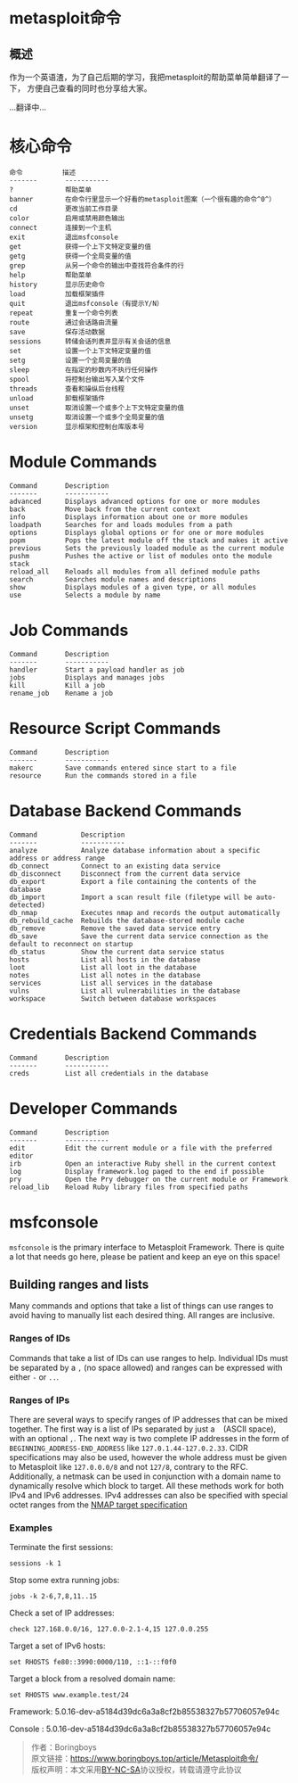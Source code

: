 # metasploit命令

## 概述
作为一个英语渣，为了自己后期的学习，我把metasploit的帮助菜单简单翻译了一下，
方便自己查看的同时也分享给大家。

...翻译中...

核心命令
=============

    命令          描述
    -------       -----------
    ?             帮助菜单
    banner        在命令行里显示一个好看的metasploit图案（一个很有趣的命令^0^）
    cd            更改当前工作目录
    color         启用或禁用颜色输出
    connect       连接到一个主机
    exit          退出msfconsole
    get           获得一个上下文特定变量的值
    getg          获得一个全局变量的值
    grep          从另一个命令的输出中查找符合条件的行
    help          帮助菜单
    history       显示历史命令
    load          加载框架插件
    quit          退出msfconsole（有提示Y/N）
    repeat        重复一个命令列表
    route         通过会话路由流量
    save          保存活动数据
    sessions      转储会话列表并显示有关会话的信息
    set           设置一个上下文特定变量的值
    setg          设置一个全局变量的值
    sleep         在指定的秒数内不执行任何操作
    spool         将控制台输出写入某个文件
    threads       查看和操纵后台线程
    unload        卸载框架插件
    unset         取消设置一个或多个上下文特定变量的值
    unsetg        取消设置一个或多个全局变量的值
    version       显示框架和控制台库版本号


Module Commands
===============

    Command       Description
    -------       -----------
    advanced      Displays advanced options for one or more modules
    back          Move back from the current context
    info          Displays information about one or more modules
    loadpath      Searches for and loads modules from a path
    options       Displays global options or for one or more modules
    popm          Pops the latest module off the stack and makes it active
    previous      Sets the previously loaded module as the current module
    pushm         Pushes the active or list of modules onto the module stack
    reload_all    Reloads all modules from all defined module paths
    search        Searches module names and descriptions
    show          Displays modules of a given type, or all modules
    use           Selects a module by name


Job Commands
============

    Command       Description
    -------       -----------
    handler       Start a payload handler as job
    jobs          Displays and manages jobs
    kill          Kill a job
    rename_job    Rename a job


Resource Script Commands
========================

    Command       Description
    -------       -----------
    makerc        Save commands entered since start to a file
    resource      Run the commands stored in a file


Database Backend Commands
=========================

    Command           Description
    -------           -----------
    analyze           Analyze database information about a specific address or address range
    db_connect        Connect to an existing data service
    db_disconnect     Disconnect from the current data service
    db_export         Export a file containing the contents of the database
    db_import         Import a scan result file (filetype will be auto-detected)
    db_nmap           Executes nmap and records the output automatically
    db_rebuild_cache  Rebuilds the database-stored module cache
    db_remove         Remove the saved data service entry
    db_save           Save the current data service connection as the default to reconnect on startup
    db_status         Show the current data service status
    hosts             List all hosts in the database
    loot              List all loot in the database
    notes             List all notes in the database
    services          List all services in the database
    vulns             List all vulnerabilities in the database
    workspace         Switch between database workspaces


Credentials Backend Commands
============================

    Command       Description
    -------       -----------
    creds         List all credentials in the database


Developer Commands
==================

    Command       Description
    -------       -----------
    edit          Edit the current module or a file with the preferred editor
    irb           Open an interactive Ruby shell in the current context
    log           Display framework.log paged to the end if possible
    pry           Open the Pry debugger on the current module or Framework
    reload_lib    Reload Ruby library files from specified paths


msfconsole
==========

`msfconsole` is the primary interface to Metasploit Framework. There is quite a
lot that needs go here, please be patient and keep an eye on this space!

Building ranges and lists
-------------------------

Many commands and options that take a list of things can use ranges to avoid
having to manually list each desired thing. All ranges are inclusive.

### Ranges of IDs

Commands that take a list of IDs can use ranges to help. Individual IDs must be
separated by a `,` (no space allowed) and ranges can be expressed with either
`-` or `..`.

### Ranges of IPs

There are several ways to specify ranges of IP addresses that can be mixed
together. The first way is a list of IPs separated by just a ` ` (ASCII space),
with an optional `,`. The next way is two complete IP addresses in the form of
`BEGINNING_ADDRESS-END_ADDRESS` like `127.0.1.44-127.0.2.33`. CIDR
specifications may also be used, however the whole address must be given to
Metasploit like `127.0.0.0/8` and not `127/8`, contrary to the RFC.
Additionally, a netmask can be used in conjunction with a domain name to
dynamically resolve which block to target. All these methods work for both IPv4
and IPv6 addresses. IPv4 addresses can also be specified with special octet
ranges from the [NMAP target
specification](https://nmap.org/book/man-target-specification.html)

### Examples

Terminate the first sessions:

    sessions -k 1

Stop some extra running jobs:

    jobs -k 2-6,7,8,11..15

Check a set of IP addresses:

    check 127.168.0.0/16, 127.0.0-2.1-4,15 127.0.0.255

Target a set of IPv6 hosts:

    set RHOSTS fe80::3990:0000/110, ::1-::f0f0

Target a block from a resolved domain name:

    set RHOSTS www.example.test/24
	
Framework: 5.0.16-dev-a5184d39dc6a3a8cf2b85538327b57706057e94c

Console  : 5.0.16-dev-a5184d39dc6a3a8cf2b85538327b57706057e94c

>作者：Boringboys  
>原文链接：https://www.boringboys.top/article/Metasploit命令/  
>版权声明：本文采用[BY-NC-SA](https://creativecommons.org/licenses/by-nc-sa/4.0/)协议授权，转载请遵守此协议
